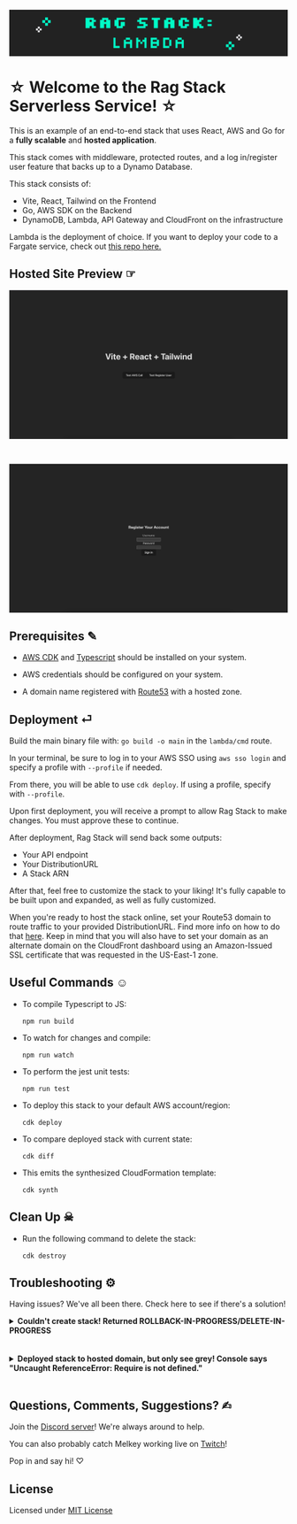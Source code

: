 <img src="readme_assets/rag-stack-lambda-cover.png" align="center"
    alt="Rag Stack Lambda cover image">

# ☆ Welcome to the Rag Stack Serverless Service! ☆

This is an example of an end-to-end stack that uses React, AWS and Go for a **fully scalable** and **hosted application**.

This stack comes with middleware, protected routes, and a log in/register user feature that backs up to a Dynamo Database.

This stack consists of:

- Vite, React, Tailwind on the Frontend
- Go, AWS SDK on the Backend
- DynamoDB, Lambda, API Gateway and CloudFront on the infrastructure


Lambda is the deployment of choice. If you want to deploy your code to a Fargate service, check out [this repo here.](https://github.com/Melkeydev/rag-stack-fargate)

## Hosted Site Preview ☞
<img src="readme_assets/rag-stack-home-preview.png" align="center"
    alt="Preview of main page of hosted site using Rag Stack">

<br>

<img src="readme_assets/rag-stack-register-preview.png" align="center"
    alt="Preview of register page of hosted site using Rag Stack">

## Prerequisites ✎

- [AWS CDK](https://docs.aws.amazon.com/cdk/v2/guide/getting_started.html#getting_started_install) and [Typescript](https://www.typescriptlang.org/download) should be installed on your system.

- AWS credentials should be configured on your system.

- A domain name registered with [Route53](https://aws.amazon.com/route53/) with a hosted zone.

## Deployment ⏎

Build the main binary file with: `go build -o main`
in the `lambda/cmd` route.

In your terminal, be sure to log in to your AWS SSO using `aws sso login` and specify a profile with `--profile` if needed.

From there, you will be able to use `cdk deploy`. If using a profile, specify with `--profile`.

Upon first deployment, you will receive a prompt to allow Rag Stack to make changes. You must approve these to continue.

After deployment, Rag Stack will send back some outputs:

- Your API endpoint
- Your DistributionURL
- A Stack ARN

After that, feel free to customize the stack to your liking! It's fully capable to be built upon and expanded, as well as fully customized.

When you're ready to host the stack online, set your Route53 domain to route traffic to your provided DistributionURL. Find more info on how to do that [here](https://docs.aws.amazon.com/Route53/latest/DeveloperGuide/routing-to-cloudfront-distribution.html). Keep in mind that you will also have to set your domain as an alternate domain on the CloudFront dashboard using an Amazon-Issued SSL certificate that was requested in the US-East-1 zone.

## Useful Commands ☺︎

- To compile Typescript to JS:
    ```
    npm run build
    ```
- To watch for changes and compile:
    ```
    npm run watch
    ```
- To perform the jest unit tests:
    ```
    npm run test
    ```
- To deploy this stack to your default AWS account/region:
    ```
    cdk deploy
    ```
- To compare deployed stack with current state:
    ```
    cdk diff
    ```
- This emits the synthesized CloudFormation template:
    ```
    cdk synth
    ```

## Clean Up ☠︎

- Run the following command to delete the stack:
    ```
    cdk destroy
    ```

## Troubleshooting ⚙

Having issues? We've all been there. Check here to see if there's a solution!

<details><summary><b>Couldn't create stack! Returned ROLLBACK-IN-PROGRESS/DELETE-IN-PROGRESS</b></summary>

<br>

If this is your first time using AWS's API Gateway, you need to create/set a role that's allowed to write CloudWatch logs!

For this, go into your IAM dashboard and create a role (name it whatever you'd like) and attach the policy `AmazonAPIGatewayPushToCloudWatchLogs`.

After creation, it will provide you with an ARN. Take that, head into your API Gateway settings, and enter that ARN into the Logging box.

Save your changes, go into your CloudFormation dashboard, and delete the existing Rag Stack attempt. Head back into your terminal and deploy again! :)
</details>

<br>

</br>

<details><summary><b>Deployed stack to hosted domain, but only see grey! Console says "Uncaught ReferenceError: Require is not defined."</b></summary>

<br>

For this, if the console points to an `index.js` file with a snippet that has something along the lines of: `const z= require(react/jsx-runtime)`, this means that the code bundled incorrectly!

The browser is pulling from the codebase's `HomePage.js` and `Register.js` files, which use a Node `require()` function that browsers don't support. The browser **should** be pulling from the `HomePage.tsx` and `Register.tsx` files.

To remedy this, go into `./frontend/src/App.tsx` and alter lines `4` and `5` to read `.tsx` after both Register and HomePage.

Be sure to save these changes, and then redeploy! :)
</details>

<br>

## Questions, Comments, Suggestions? ✍︎

Join the [Discord server](discord.gg/melkeydevhouse)! We're always around to help.

You can also probably catch Melkey working live on [Twitch](twitch.tv/melkey)! 

Pop in and say hi! ♡

## License

Licensed under [MIT License](https://github.com/Melkeydev/rag-stack-lambda/LICENSE)